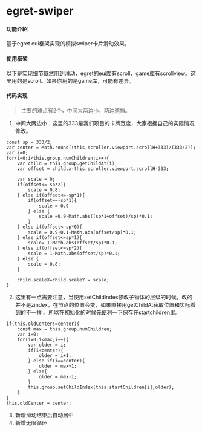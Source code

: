 # egret-swiper

#### 功能介紹
基于egret eui框架实现的模拟swiper卡片滑动效果。

#### 使用框架
以下是实现细节既然用到滑动，egret的eui库有scroll，game库有scrollview。这里用的是scroll。如果你用的是game库，可能有差异。


#### 代码实现
> 主要的难点有2个，中间大两边小，两边遮挡。

1. 中间大两边小：这里的333是我们项目的卡牌宽度，大家根据自己的实际情况修改。
```
const sp = 333/2;
var center = Math.round((this.scroller.viewport.scrollH+333)/(333/2));
var i=0;
for(i=0;i<this.group.numChildren;i++){
    var child = this.group.getChildAt(i);
    var offset = child.x-this.scroller.viewport.scrollH-333;
    
    var scale = 0;
    if(offset<=-sp*2){
        scale = 0.8;
    } else if(offset<=-sp*1){
        if(offset==-sp*1){
            scale = 0.9
        } else {
            scale =0.9-Math.abs((sp*1+offset)/sp)*0.1;
        }
    } else if(offset<-sp*0){
        scale = 0.9+0.1-Math.abs(offset/sp)*0.1;
    } else if(offset<=sp*1){
        scale= 1-Math.abs(offset/sp)*0.1;
    } else if(offset<=sp*2){
        scale = 1-Math.abs(offset/sp)*0.1;
    } else {
        scale = 0.8;
    }

    child.scaleX=child.scaleY = scale;
}
```
2. 这里有一点需要注意，当使用setChildIndex修改子物体的层级的时候，改的并不是zindex，在节点的位置会变，如果直接用getChildAt获取位置和实际看到的不一样 。所以在初始化的时候先便利一下保存在startchildren里。
```
if(this.oldCenter!=center){
    const max = this.group.numChildren;
    var i=0;
    for(i=0;i<max;i++){
        var older = i;
        if(i<center){
            older = i+1;
        } else if(i==center){
            older = max+1;
        } else{
            older = max-i;
        }
        this.group.setChildIndex(this.startChildren[i],older);
    }
}
this.oldCenter = center;
```
3. 新增滑动结束后自动居中
4. 新增无限循环